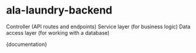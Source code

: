 # ala-laundry-backend
Controller
(API routes and endpoints)
Service layer
 (for business logic)
Data access layer
(for working with a database)

{documentation}
